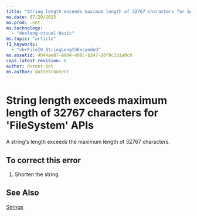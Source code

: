 ```yaml
---
title: "String length exceeds maximum length of 32767 characters for &#39;FileSystem&#39; APIs"
ms.date: 07/20/2015
ms.prod: .net
ms.technology: 
  - "devlang-visual-basic"
ms.topic: "article"
f1_keywords: 
  - "vbrFileIO_StringLengthExceeded"
ms.assetid: 4044ae87-9984-400c-b247-20f9c1b1a0c0
caps.latest.revision: 6
author: dotnet-bot
ms.author: dotnetcontent
---
```

# String length exceeds maximum length of 32767 characters for &#39;FileSystem&#39; APIs
A string's length exceeds the maximum length of 32767 characters.  
  
## To correct this error  
  
1.  Shorten the string.  
  
## See Also  
 [Strings](../../visual-basic/programming-guide/language-features/strings/index.md)
